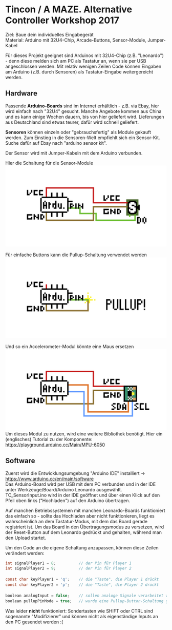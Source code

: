 
# Tincon / A MAZE. Alternative Controller Workshop 2017

Ziel: Baue dein individuelles Eingabegerät<br>
Material: Arduino mit 32U4-Chip, Arcade-Buttons, Sensor-Module, Jumper-Kabel

Für dieses Projekt geeignet sind Arduinos mit 32U4-Chip (z.B. "Leonardo") - denn diese melden sich am PC als Tastatur an, wenn sie per USB angeschlossen werden. Mit relativ wenigen Zeilen Code können Eingaben am Arduino (z.B. durch Sensoren) als Tastatur-Eingabe weitergereicht werden.

## Hardware

Passende <b>Arduino-Boards</b> sind im Internet erhältlich - z.B. via Ebay, hier wird einfach nach "32U4" gesucht. Manche Angebote kommen aus China und es kann einige Wochen dauern, bis von hier geliefert wird. Lieferungen aus Deutschland sind etwas teurer, dafür wird schnell geliefert.

<b>Sensoren</b> können einzeln oder "gebrauchsfertig" als Module gekauft werden. Zum Einstieg in die Sensoren-Welt empfiehlt sich ein Sensor-Kit. Suche dafür auf Ebay nach "arduino sensor kit". 

Der Sensor wird mit Jumper-Kabeln mit dem Arduino verbunden. 

Hier die Schaltung für die Sensor-Module
![Alt text](Schaltplan/Sensor.jpg?raw=true "Title")

Für einfache Buttons kann die Pullup-Schaltung verwendet werden
![Alt text](Schaltplan/Pullup-Button.jpg?raw=true "Title")

Und so ein Accelerometer-Modul könnte eine Maus ersetzen
![Alt text](Schaltplan/Accelerometer.jpg?raw=true "Title")
Um dieses Modul zu nutzen, wird eine weitere Bibliothek benötigt. Hier ein (englisches) Tutorial zu der Komponente: https://playground.arduino.cc/Main/MPU-6050

## Software

Zuerst wird die Entwicklungsumgebung "Arduino IDE" installiert -> https://www.arduino.cc/en/main/software
<br>Das Arduino-Board wird per USB mit dem PC verbunden und in der IDE unter Werkzeuge/Board/Arduino Leonardo ausgewählt.
<br>TC_SensorInput.ino wird in der IDE geöffnet und über einen Klick auf den Pfeil oben links ("Hochladen") auf den Arduino übertragen.

Auf manchen Betriebssystemen mit manchen Leonardo-Boards funktioniert das einfach so - sollte das Hochladen aber nicht funktionieren, liegt es wahrscheinlich an dem Tastatur-Modus, mit dem das Board gerade registriert ist. Um das Board in den Übertragungsmodus zu versetzen, wird der Reset-Button auf dem Leonardo gedrückt und gehalten, während man den Upload startet.

Um den Code an die eigene Schaltung anzupassen, können diese Zeilen verändert werden:

```c
int signalPlayer1 = 8;          // der Pin für Player 1
int signalPlayer2 = 9;          // der Pin für Player 2

const char keyPlayer1 = 'q';    // die "Taste", die Player 1 drückt
const char keyPlayer2 = 'p';    // die "Taste", die Player 2 drückt

boolean analogInput = false;    // sollen analoge Signale verarbeitet werden: analogInput = true;
boolean pullupPinMode = true;   // wurde eine Pullup-Button-Schaltung gebaut: pullupPinMode = true; 
```

Was leider <b>nicht</b> funktioniert:
Sondertasten wie SHIFT oder CTRL sind sogenannte "Modifizierer" und können nicht als eigenständige Inputs an den PC gesendet werden :(


